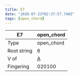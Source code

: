 ```yaml
---
title: E7
date: "2020-07-23T02:37:57.740Z"
tags: [open_chord]
---
```


|E7|open_chord|
|---|---|
|Type|open_chord|
|Root string|6|
|V of|[A](../open_chord-a)|
|Fingering|020100|

